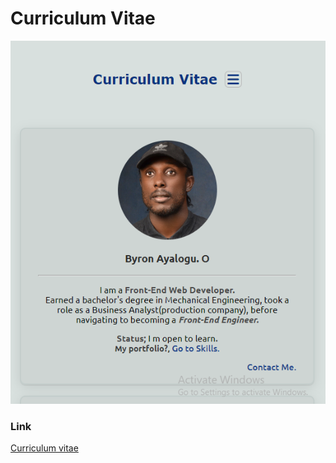# Curriculum Vitae

![View](./Assets/image/ResumeSnapShot.PNG)

### Link
[Curriculum vitae](https://byron-a.github.io/curriculum_vitae/)

